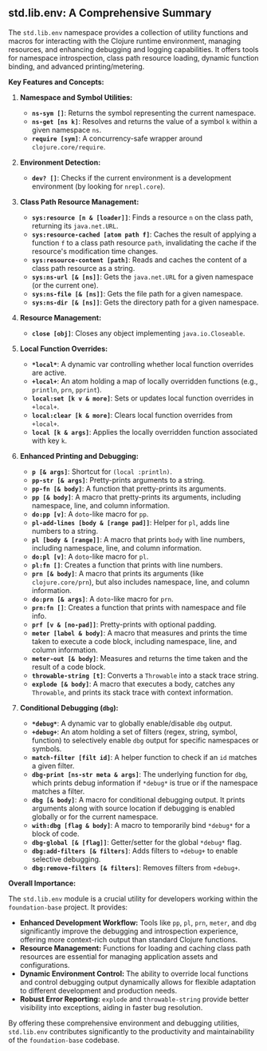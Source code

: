## std.lib.env: A Comprehensive Summary

The `std.lib.env` namespace provides a collection of utility functions and macros for interacting with the Clojure runtime environment, managing resources, and enhancing debugging and logging capabilities. It offers tools for namespace introspection, class path resource loading, dynamic function binding, and advanced printing/metering.

**Key Features and Concepts:**

1.  **Namespace and Symbol Utilities:**
    *   **`ns-sym []`**: Returns the symbol representing the current namespace.
    *   **`ns-get [ns k]`**: Resolves and returns the value of a symbol `k` within a given namespace `ns`.
    *   **`require [sym]`**: A concurrency-safe wrapper around `clojure.core/require`.

2.  **Environment Detection:**
    *   **`dev? []`**: Checks if the current environment is a development environment (by looking for `nrepl.core`).

3.  **Class Path Resource Management:**
    *   **`sys:resource [n & [loader]]`**: Finds a resource `n` on the class path, returning its `java.net.URL`.
    *   **`sys:resource-cached [atom path f]`**: Caches the result of applying a function `f` to a class path resource `path`, invalidating the cache if the resource's modification time changes.
    *   **`sys:resource-content [path]`**: Reads and caches the content of a class path resource as a string.
    *   **`sys:ns-url [& [ns]]`**: Gets the `java.net.URL` for a given namespace (or the current one).
    *   **`sys:ns-file [& [ns]]`**: Gets the file path for a given namespace.
    *   **`sys:ns-dir [& [ns]]`**: Gets the directory path for a given namespace.

4.  **Resource Management:**
    *   **`close [obj]`**: Closes any object implementing `java.io.Closeable`.

5.  **Local Function Overrides:**
    *   **`*local*`**: A dynamic var controlling whether local function overrides are active.
    *   **`+local+`**: An atom holding a map of locally overridden functions (e.g., `println`, `prn`, `pprint`).
    *   **`local:set [k v & more]`**: Sets or updates local function overrides in `+local+`.
    *   **`local:clear [k & more]`**: Clears local function overrides from `+local+`.
    *   **`local [k & args]`**: Applies the locally overridden function associated with key `k`.

6.  **Enhanced Printing and Debugging:**
    *   **`p [& args]`**: Shortcut for `(local :println)`.
    *   **`pp-str [& args]`**: Pretty-prints arguments to a string.
    *   **`pp-fn [& body]`**: A function that pretty-prints its arguments.
    *   **`pp [& body]`**: A macro that pretty-prints its arguments, including namespace, line, and column information.
    *   **`do:pp [v]`**: A `doto`-like macro for `pp`.
    *   **`pl-add-lines [body & [range pad]]`**: Helper for `pl`, adds line numbers to a string.
    *   **`pl [body & [range]]`**: A macro that prints `body` with line numbers, including namespace, line, and column information.
    *   **`do:pl [v]`**: A `doto`-like macro for `pl`.
    *   **`pl:fn []`**: Creates a function that prints with line numbers.
    *   **`prn [& body]`**: A macro that prints its arguments (like `clojure.core/prn`), but also includes namespace, line, and column information.
    *   **`do:prn [& args]`**: A `doto`-like macro for `prn`.
    *   **`prn:fn []`**: Creates a function that prints with namespace and file info.
    *   **`prf [v & [no-pad]]`**: Pretty-prints with optional padding.
    *   **`meter [label & body]`**: A macro that measures and prints the time taken to execute a code block, including namespace, line, and column information.
    *   **`meter-out [& body]`**: Measures and returns the time taken and the result of a code block.
    *   **`throwable-string [t]`**: Converts a `Throwable` into a stack trace string.
    *   **`explode [& body]`**: A macro that executes a body, catches any `Throwable`, and prints its stack trace with context information.

7.  **Conditional Debugging (`dbg`):**
    *   **`*debug*`**: A dynamic var to globally enable/disable `dbg` output.
    *   **`+debug+`**: An atom holding a set of filters (regex, string, symbol, function) to selectively enable `dbg` output for specific namespaces or symbols.
    *   **`match-filter [filt id]`**: A helper function to check if an `id` matches a given filter.
    *   **`dbg-print [ns-str meta & args]`**: The underlying function for `dbg`, which prints debug information if `*debug*` is true or if the namespace matches a filter.
    *   **`dbg [& body]`**: A macro for conditional debugging output. It prints arguments along with source location if debugging is enabled globally or for the current namespace.
    *   **`with:dbg [flag & body]`**: A macro to temporarily bind `*debug*` for a block of code.
    *   **`dbg-global [& [flag]]`**: Getter/setter for the global `*debug*` flag.
    *   **`dbg:add-filters [& filters]`**: Adds filters to `+debug+` to enable selective debugging.
    *   **`dbg:remove-filters [& filters]`**: Removes filters from `+debug+`.

**Overall Importance:**

The `std.lib.env` module is a crucial utility for developers working within the `foundation-base` project. It provides:

*   **Enhanced Development Workflow:** Tools like `pp`, `pl`, `prn`, `meter`, and `dbg` significantly improve the debugging and introspection experience, offering more context-rich output than standard Clojure functions.
*   **Resource Management:** Functions for loading and caching class path resources are essential for managing application assets and configurations.
*   **Dynamic Environment Control:** The ability to override local functions and control debugging output dynamically allows for flexible adaptation to different development and production needs.
*   **Robust Error Reporting:** `explode` and `throwable-string` provide better visibility into exceptions, aiding in faster bug resolution.

By offering these comprehensive environment and debugging utilities, `std.lib.env` contributes significantly to the productivity and maintainability of the `foundation-base` codebase.
